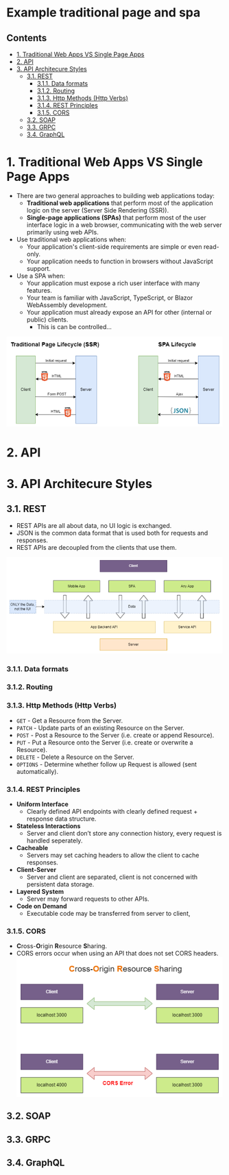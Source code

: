# Example traditional page and spa <!-- omit in toc -->

## Contents <!-- omit in toc -->

- [1. Traditional Web Apps VS Single Page Apps](#1-traditional-web-apps-vs-single-page-apps)
- [2. API](#2-api)
- [3. API Architecure Styles](#3-api-architecure-styles)
  - [3.1. REST](#31-rest)
    - [3.1.1. Data formats](#311-data-formats)
    - [3.1.2. Routing](#312-routing)
    - [3.1.3. Http Methods (Http Verbs)](#313-http-methods-http-verbs)
    - [3.1.4. REST Principles](#314-rest-principles)
    - [3.1.5. CORS](#315-cors)
  - [3.2. SOAP](#32-soap)
  - [3.3. GRPC](#33-grpc)
  - [3.4. GraphQL](#34-graphql)

# 1. Traditional Web Apps VS Single Page Apps

- There are two general approaches to building web applications today:
  - **Traditional web applications** that perform most of the application logic on the server (Server Side Rendering (SSR)).
  - **Single-page applications (SPAs)** that perform most of the user interface logic in a web browser, communicating with the web server primarily using web APIs.
- Use traditional web applications when:
  - Your application's client-side requirements are simple or even read-only.
  - Your application needs to function in browsers without JavaScript support.
- Use a SPA when:
  - Your application must expose a rich user interface with many features.
  - Your team is familiar with JavaScript, TypeScript, or Blazor WebAssembly development.
  - Your application must already expose an API for other (internal or public) clients.
    - This is can be controlled...

![Traditional Page vs SPA](Images/TraditionalPageVsSPA.png)

# 2. API

# 3. API Architecure Styles

## 3.1. REST

- REST APIs are all about data, no UI logic is exchanged.
- JSON is the common data format that is used both for requests and responses.
- REST APIs are decoupled from the clients that use them.

![REST Api](Images/RestAPIBigPicture.png)

### 3.1.1. Data formats

### 3.1.2. Routing

### 3.1.3. Http Methods (Http Verbs)

- `GET` - Get a Resource from the Server.
- `PATCH` - Update parts of an existing Resource on the Server.
- `POST` - Post a Resource to the Server (i.e. create or append Resource).
- `PUT` - Put a Resource onto the Server (i.e. create or overwrite a Resource).
- `DELETE` - Delete a Resource on the Server.
- `OPTIONS` - Determine whether follow up Request is allowed (sent automatically).

### 3.1.4. REST Principles

- **Uniform Interface**
  - Clearly defined API endpoints with clearly defined request + response data structure.
- **Stateless Interactions**
  - Server and client don’t store any connection history, every request is handled seperately.
- **Cacheable**
  - Servers may set caching headers to allow the client to cache responses.
- **Client-Server**
  - Server and client are separated, client is not concerned with persistent data storage.
- **Layered System**
  - Server may forward requests to other APIs.
- **Code on Demand**
  - Executable code may be transferred from server to client,

### 3.1.5. CORS

- **C**ross-**O**rigin **R**esource **S**haring.
- CORS errors occur when using an API that does not set CORS headers.
  ![Cors Error](Images/CorsError.png)

## 3.2. SOAP

## 3.3. GRPC

## 3.4. GraphQL
